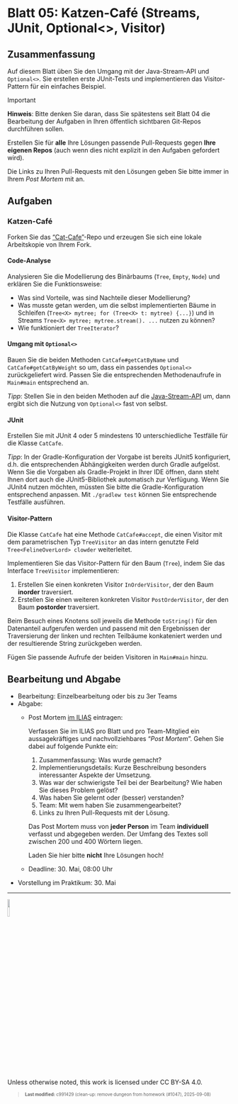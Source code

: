 # Blatt 05: Katzen-Café (Streams, JUnit, Optional\<\>, Visitor)

## Zusammenfassung

Auf diesem Blatt üben Sie den Umgang mit der Java-Stream-API und
`Optional<>`. Sie erstellen erste JUnit-Tests und implementieren das
Visitor-Pattern für ein einfaches Beispiel.

> [!IMPORTANT]
>
> **Hinweis**: Bitte denken Sie daran, dass Sie spätestens seit Blatt 04
> die Bearbeitung der Aufgaben in Ihren öffentlich sichtbaren Git-Repos
> durchführen sollen.
>
> Erstellen Sie für **alle** Ihre Lösungen passende Pull-Requests gegen
> **Ihre eigenen Repos** (auch wenn dies nicht explizit in den Aufgaben
> gefordert wird).
>
> Die Links zu Ihren Pull-Requests mit den Lösungen geben Sie bitte
> immer in Ihrem *Post Mortem* mit an.

## Aufgaben

### Katzen-Café

Forken Sie das
[“Cat-Cafe”](https://github.com/Programmiermethoden-CampusMinden/prog2_ybel_catcafe)-Repo
und erzeugen Sie sich eine lokale Arbeitskopie von Ihrem Fork.

#### Code-Analyse

Analysieren Sie die Modellierung des Binärbaums (`Tree`, `Empty`,
`Node`) und erklären Sie die Funktionsweise:

- Was sind Vorteile, was sind Nachteile dieser Modellierung?
- Was musste getan werden, um die selbst implementierten Bäume in
  Schleifen (`Tree<X> mytree; for (Tree<X> t: mytree) {...}`) und in
  Streams `Tree<X> mytree; mytree.stream(). ...` nutzen zu können?
- Wie funktioniert der `TreeIterator`?

#### Umgang mit `Optional<>`

Bauen Sie die beiden Methoden `CatCafe#getCatByName` und
`CatCafe#getCatByWeight` so um, dass ein passendes `Optional<>`
zurückgeliefert wird. Passen Sie die entsprechenden Methodenaufrufe in
`Main#main` entsprechend an.

*Tipp*: Stellen Sie in den beiden Methoden auf die
[Java-Stream-API](https://dev.java/learn/api/streams/) um, dann ergibt
sich die Nutzung von `Optional<>` fast von selbst.

#### JUnit

Erstellen Sie mit JUnit 4 oder 5 mindestens 10 unterschiedliche
Testfälle für die Klasse `CatCafe`.

*Tipp*: In der Gradle-Konfiguration der Vorgabe ist bereits JUnit5
konfiguriert, d.h. die entsprechenden Abhängigkeiten werden durch Gradle
aufgelöst. Wenn Sie die Vorgaben als Gradle-Projekt in Ihrer IDE öffnen,
dann steht Ihnen dort auch die JUnit5-Bibliothek automatisch zur
Verfügung. Wenn Sie JUnit4 nutzen möchten, müssten Sie bitte die
Gradle-Konfiguration entsprechend anpassen. Mit `./gradlew test` können
Sie entsprechende Testfälle ausführen.

#### Visitor-Pattern

Die Klasse `CatCafe` hat eine Methode `CatCafe#accept`, die einen
Visitor mit dem parametrischen Typ `TreeVisitor` an das intern genutzte
Feld `Tree<FelineOverLord> clowder` weiterleitet.

Implementieren Sie das Visitor-Pattern für den Baum (`Tree`), indem Sie
das Interface `TreeVisitor` implementieren:

1.  Erstellen Sie einen konkreten Visitor `InOrderVisitor`, der den Baum
    **inorder** traversiert.
2.  Erstellen Sie einen weiteren konkreten Visitor `PostOrderVisitor`,
    der den Baum **postorder** traversiert.

Beim Besuch eines Knotens soll jeweils die Methode `toString()` für den
Datenanteil aufgerufen werden und passend mit den Ergebnissen der
Traversierung der linken und rechten Teilbäume konkateniert werden und
der resultierende String zurückgeben werden.

Fügen Sie passende Aufrufe der beiden Visitoren in `Main#main` hinzu.

## Bearbeitung und Abgabe

- Bearbeitung: Einzelbearbeitung oder bis zu 3er Teams
- Abgabe:
  - Post Mortem [im
    ILIAS](https://www.hsbi.de/elearning/goto.php?target=exc_1514856&client_id=FH-Bielefeld)
    eintragen:

    Verfassen Sie im ILIAS pro Blatt und pro Team-Mitglied ein
    aussagekräftiges und nachvollziehbares “*Post Mortem*”. Gehen Sie
    dabei auf folgende Punkte ein:

    1.  Zusammenfassung: Was wurde gemacht?
    2.  Implementierungsdetails: Kurze Beschreibung besonders
        interessanter Aspekte der Umsetzung.
    3.  Was war der schwierigste Teil bei der Bearbeitung? Wie haben Sie
        dieses Problem gelöst?
    4.  Was haben Sie gelernt oder (besser) verstanden?
    5.  Team: Mit wem haben Sie zusammengearbeitet?
    6.  Links zu Ihren Pull-Requests mit der Lösung.

    Das Post Mortem muss von **jeder Person** im Team **individuell**
    verfasst und abgegeben werden. Der Umfang des Textes soll zwischen
    200 und 400 Wörtern liegen.

    Laden Sie hier bitte **nicht** Ihre Lösungen hoch!

  - Deadline: 30. Mai, 08:00 Uhr
- Vorstellung im Praktikum: 30. Mai

------------------------------------------------------------------------

<img src="https://licensebuttons.net/l/by-sa/4.0/88x31.png" width="10%">

Unless otherwise noted, this work is licensed under CC BY-SA 4.0.

<blockquote><p><sup><sub><strong>Last modified:</strong> c991429 (clean-up: remove dungeon from homework (#1047), 2025-09-08)<br></sub></sup></p></blockquote>
